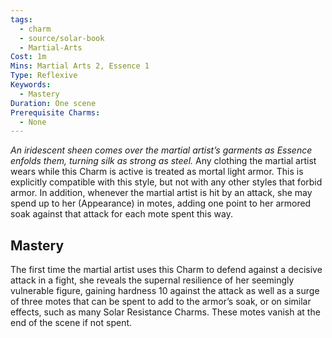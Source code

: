 ```yaml
---
tags:
  - charm
  - source/solar-book
  - Martial-Arts
Cost: 1m
Mins: Martial Arts 2, Essence 1
Type: Reflexive
Keywords:
  - Mastery
Duration: One scene
Prerequisite Charms:
  - None
---
```

*An iridescent sheen comes over the martial artist’s garments as Essence enfolds them, turning silk as strong as steel.*
Any clothing the martial artist wears while this Charm is active is treated as mortal light armor. This is explicitly compatible with this style, but not with any other styles that forbid armor. In addition, whenever the martial artist is hit by an attack, she may spend up to her (Appearance) in motes, adding one point to her armored soak against that attack for each mote spent this way. 
## Mastery
The first time the martial artist uses this Charm to defend against a decisive attack in a fight, she reveals the supernal resilience of her seemingly vulnerable figure, gaining hardness 10 against the attack as well as a surge of three motes that can be spent to add to the armor’s soak, or on similar effects, such as many Solar Resistance Charms. These motes vanish at the end of the scene if not spent.